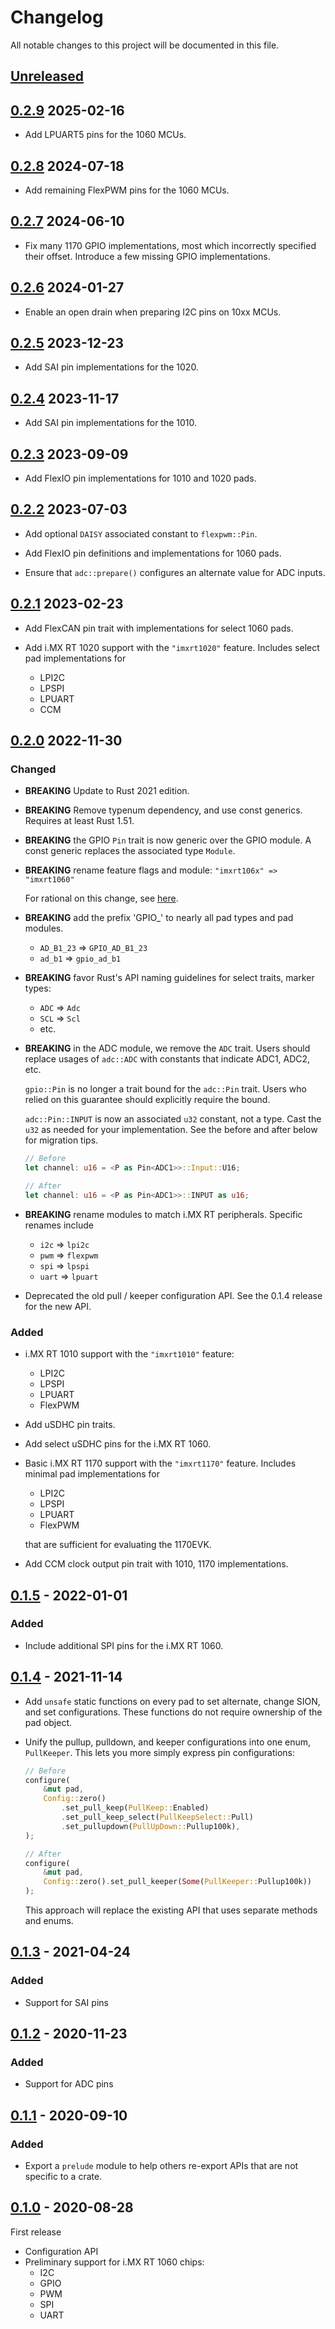 # Changelog

All notable changes to this project will be documented in this file.

## [Unreleased]

## [0.2.9] 2025-02-16

- Add LPUART5 pins for the 1060 MCUs.

## [0.2.8] 2024-07-18

- Add remaining FlexPWM pins for the 1060 MCUs.

## [0.2.7] 2024-06-10

- Fix many 1170 GPIO implementations, most which incorrectly specified their
  offset. Introduce a few missing GPIO implementations.

## [0.2.6] 2024-01-27

- Enable an open drain when preparing I2C pins on 10xx MCUs.

## [0.2.5] 2023-12-23

- Add SAI pin implementations for the 1020.

## [0.2.4] 2023-11-17

- Add SAI pin implementations for the 1010.

## [0.2.3] 2023-09-09

- Add FlexIO pin implementations for 1010 and 1020 pads.

## [0.2.2] 2023-07-03

- Add optional `DAISY` associated constant to `flexpwm::Pin`.

- Add FlexIO pin definitions and implementations for 1060 pads.

- Ensure that `adc::prepare()` configures an alternate value for ADC inputs.

## [0.2.1] 2023-02-23

- Add FlexCAN pin trait with implementations for select 1060 pads.

- Add i.MX RT 1020 support with the `"imxrt1020"` feature. Includes select
  pad implementations for

  - LPI2C
  - LPSPI
  - LPUART
  - CCM

## [0.2.0] 2022-11-30

### Changed

- **BREAKING** Update to Rust 2021 edition.

- **BREAKING** Remove typenum dependency, and use const generics. Requires
  at least Rust 1.51.

- **BREAKING** the GPIO `Pin` trait is now generic over the GPIO module.
  A const generic replaces the associated type `Module`.

- **BREAKING** rename feature flags and module: `"imxrt106x" => "imxrt1060"`

  For rational on this change, see
  [here](https://github.com/imxrt-rs/imxrt-rs/pull/91).

- **BREAKING** add the prefix 'GPIO_' to nearly all pad types and pad modules.

  - `AD_B1_23` => `GPIO_AD_B1_23`
  - `ad_b1` => `gpio_ad_b1`

- **BREAKING** favor Rust's API naming guidelines for select traits, marker types:
  - `ADC` => `Adc`
  - `SCL` => `Scl`
  - etc.

- **BREAKING** in the ADC module, we remove the `ADC` trait. Users should
  replace usages of `adc::ADC` with constants that indicate ADC1, ADC2, etc.

  `gpio::Pin` is no longer a trait bound for the `adc::Pin` trait. Users who
  relied on this guarantee should explicitly require the bound.

  `adc::Pin::INPUT` is now an associated `u32` constant, not a type. Cast the
  `u32` as needed for your implementation. See the before and after below for
  migration tips.

  ```rust
  // Before
  let channel: u16 = <P as Pin<ADC1>>::Input::U16;

  // After
  let channel: u16 = <P as Pin<ADC1>>::INPUT as u16;
  ```

- **BREAKING** rename modules to match i.MX RT peripherals. Specific renames include

  - `i2c` => `lpi2c`
  - `pwm` => `flexpwm`
  - `spi` => `lpspi`
  - `uart` => `lpuart`

- Deprecated the old pull / keeper configuration API. See the 0.1.4 release for
  the new API.

### Added

- i.MX RT 1010 support with the `"imxrt1010"` feature:
  - LPI2C
  - LPSPI
  - LPUART
  - FlexPWM

- Add uSDHC pin traits.
- Add select uSDHC pins for the i.MX RT 1060.

- Basic i.MX RT 1170 support with the `"imxrt1170"` feature. Includes minimal
  pad implementations for

  - LPI2C
  - LPSPI
  - LPUART
  - FlexPWM

  that are sufficient for evaluating the 1170EVK.

- Add CCM clock output pin trait with 1010, 1170 implementations.

## [0.1.5] - 2022-01-01

### Added

- Include additional SPI pins for the i.MX RT 1060.

## [0.1.4] - 2021-11-14

- Add `unsafe` static functions on every pad to set alternate, change SION, and set configurations.
  These functions do not require ownership of the pad object.

- Unify the pullup, pulldown, and keeper configurations into one enum,
  `PullKeeper`. This lets you more simply express pin configurations:

  ```rust
  // Before
  configure(
      &mut pad,
      Config::zero()
          .set_pull_keep(PullKeep::Enabled)
          .set_pull_keep_select(PullKeepSelect::Pull)
          .set_pullupdown(PullUpDown::Pullup100k),
  );

  // After
  configure(
      &mut pad,
      Config::zero().set_pull_keeper(Some(PullKeeper::Pullup100k))
  );
  ```

  This approach will replace the existing API that uses separate methods and
  enums.

## [0.1.3] - 2021-04-24

### Added

- Support for SAI pins

## [0.1.2] - 2020-11-23

### Added

- Support for ADC pins

## [0.1.1] - 2020-09-10

### Added

- Export a `prelude` module to help others re-export APIs that are not specific
  to a crate.

## [0.1.0] - 2020-08-28

First release

- Configuration API
- Preliminary support for i.MX RT 1060 chips:
  - I2C
  - GPIO
  - PWM
  - SPI
  - UART

[Unreleased]: https://github.com/imxrt-rs/imxrt-iomuxc/compare/v0.2.0...HEAD
[0.2.9]: https://github.com/imxrt-rs/imxrt-iomuxc/compare/v0.2.8...v0.2.9
[0.2.8]: https://github.com/imxrt-rs/imxrt-iomuxc/compare/v0.2.7...v0.2.8
[0.2.7]: https://github.com/imxrt-rs/imxrt-iomuxc/compare/v0.2.6...v0.2.7
[0.2.6]: https://github.com/imxrt-rs/imxrt-iomuxc/compare/v0.2.5...v0.2.6
[0.2.5]: https://github.com/imxrt-rs/imxrt-iomuxc/compare/v0.2.4...v0.2.5
[0.2.4]: https://github.com/imxrt-rs/imxrt-iomuxc/compare/v0.2.3...v0.2.4
[0.2.3]: https://github.com/imxrt-rs/imxrt-iomuxc/compare/v0.2.2...v0.2.3
[0.2.2]: https://github.com/imxrt-rs/imxrt-iomuxc/compare/v0.2.1...v0.2.2
[0.2.1]: https://github.com/imxrt-rs/imxrt-iomuxc/compare/v0.2.0...v0.2.1
[0.2.0]: https://github.com/imxrt-rs/imxrt-iomuxc/compare/v0.1.5...v0.2.0
[0.1.5]: https://github.com/imxrt-rs/imxrt-iomuxc/compare/v0.1.4...v0.1.5
[0.1.4]: https://github.com/imxrt-rs/imxrt-iomuxc/compare/v0.1.3...v0.1.4
[0.1.3]: https://github.com/imxrt-rs/imxrt-iomuxc/compare/v0.1.2...v0.1.3
[0.1.2]: https://github.com/imxrt-rs/imxrt-iomuxc/compare/v0.1.1...v0.1.2
[0.1.1]: https://github.com/imxrt-rs/imxrt-iomuxc/compare/v0.1.0...v0.1.1
[0.1.0]: https://github.com/imxrt-rs/imxrt-iomuxc/releases/tag/v0.1.0
